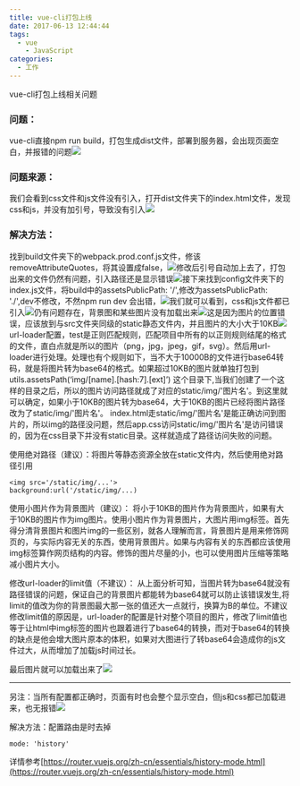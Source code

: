```yaml
---
title: vue-cli打包上线
date: 2017-06-13 12:44:44
tags:
  - vue
	- JavaScript
categories: 
  - 工作
---
```

vue-cli打包上线相关问题

<!-- more -->

### 问题：
 vue-cli直接npm run build，打包生成dist文件，部署到服务器，会出现页面空白，并报错的问题![](http://i.imgur.com/0YY2TIp.png)

### 问题来源：
我们会看到css文件和js文件没有引入，打开dist文件夹下的index.html文件，发现css和js，并没有加引号，导致没有引入![](http://i.imgur.com/cN9M4Ti.png)

### 解决方法：
找到build文件夹下的webpack.prod.conf.js文件，修该removeAttributeQuotes，将其设置成false，![](http://i.imgur.com/i4fP7MI.png)修改后引号自动加上去了，打包出来的文件仍然有问题，引入路径还是显示错误![](http://i.imgur.com/R6vmUKG.png)接下来找到config文件夹下的index.js文件，将build中的assetsPublicPath: '/',修改为assetsPublicPath: './',dev不修改，不然npm run dev 会出错，![](http://i.imgur.com/3hOnGWf.png)我们就可以看到，css和js文件都已引入![](http://i.imgur.com/5p13qEt.png)仍有问题存在，背景图和某些图片没有加载出来![](http://i.imgur.com/FBXXPY9.png)这是因为图片的位置错误，应该放到与src文件夹同级的static静态文件内，并且图片的大小大于10KB![](http://i.imgur.com/9VywE52.png)url-loader配置，test是正则匹配规则，匹配项目中所有的以正则规则结尾的格式的文件，直白点就是所以的图片（png，jpg，jpeg，gif，svg）。然后用url-loader进行处理。处理也有个规则如下，当不大于10000B的文件进行base64转码，就是将图片转为base64的格式。如果超过10KB的图片就单独打包到utils.assetsPath(‘img/[name].[hash:7].[ext]’) 这个目录下,当我们创建了一个这样的目录之后，所以的图片访问路径就成了对应的static/img/'图片名'。到这里就可以确定，如果小于10KB的图片转为base64，大于10KB的图片已经将图片路径改为了static/img/'图片名'。
index.html走static/img/'图片名'是能正确访问到图片的，所以img的路径没问题，然后app.css访问static/img/'图片名'是访问错误的，因为在css目录下并没有static目录。这样就造成了路径访问失败的问题。

使用绝对路径（建议）：将图片等静态资源全放在static文件内，然后使用绝对路径引用

	<img src='/static/img/...'>
	background:url('/static/img/...)

使用小图片作为背景图片（建议）：
将小于10KB的图片作为背景图片，如果有大于10KB的图片作为img图片。使用小图片作为背景图片，大图片用img标签。首先得分清背景图片和图片img的一些区别，就各人理解而言，背景图片是用来修饰网页的，与实际内容无关的东西，使用背景图片。如果与内容有关的东西都应该使用img标签算作网页结构的内容。修饰的图片尽量的小，也可以使用图片压缩等策略减小图片大小。

修改url-loader的limit值（不建议）：
从上面分析可知，当图片转为base64就没有路径错误的问题，保证自己的背景图片都能转为base64就可以防止该错误发生,将limit的值改为你的背景图最大那一张的值还大一点就行，换算为B的单位。不建议修改limit值的原因是，url-loader的配置是针对整个项目的图片，修改了limit值也等于让html中img标签的图片也跟着进行了base64的转换，而对于base64的转换的缺点是他会增大图片原本的体积，如果对大图进行了转base64会造成你的js文件过大，从而增加了加载js时间过长。

最后图片就可以加载出来了![](http://i.imgur.com/BpVu00W.png)


***
另注：当所有配置都正确时，页面有时也会整个显示空白，但js和css都已加载进来，也无报错![](http://i.imgur.com/Z5U1hqa.png)

解决方法：配置路由是时去掉

	mode: 'history'
详情参考[https://router.vuejs.org/zh-cn/essentials/history-mode.html](https://router.vuejs.org/zh-cn/essentials/history-mode.html)
